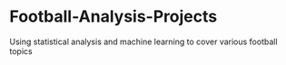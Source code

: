 # Football-Analysis-Projects
Using statistical analysis and machine learning to cover various football topics
